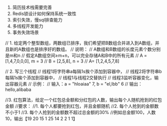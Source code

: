 1. 简历技术栈需要完善
2. Redis锁设计如何保持系统一致性
3. 索引失效，慢sql排查能力
4. 多线程开发能力
5. 事务失效场景


// 1. 给定两个整型数组，两数组已排序，我们希望把B数组合并进入到A数组，并且新的A数组也是排序好的数组。
// 说明：
// A数组和B数组的长度元素个数分别是m和n
// 假定A数组空间≥m+n，可以完全存储A和B中的所有元素
// A = [1,4,7,0,0,0], m = 3
// B = [2,5,8], n = 3
// A= [1,2,4,5,7,8]


// 2. 写三个线程
// 线程1将字符串a每隔1s挨个添加到容器中，
// 线程2将字符串b每隔1s挨个添加到容器中，
// 线程1与线程2交替执行
// 线程3监听容器变化，输出容器元素
// 示例：
// 输入：a = "hloaiaa" 7, b = "el,lbb" 6
// 输出：hello,alibaba

//3. 红包算法，给定一个红包总金额和分红包的人数，输出每个人随机抢到的红包金额
//要求：
//1. 每个人都要抢到红包，并且金额随机
//2. 每个人抢到的金额数不小于1
//3. 每个人抢到的金额数不超过总金额的30%
//例如总金额100，人数10，输出【19 20 15 1 25 14 2 2 1 1】